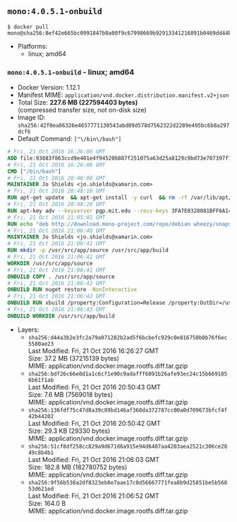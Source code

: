 ## `mono:4.0.5.1-onbuild`

```console
$ docker pull mono@sha256:8ef42e665bc0991847b0a00f9c67998669b92913341216891b0469dd44b8d1f1
```

-	Platforms:
	-	linux; amd64

### `mono:4.0.5.1-onbuild` - linux; amd64

-	Docker Version: 1.12.1
-	Manifest MIME: `application/vnd.docker.distribution.manifest.v2+json`
-	Total Size: **227.6 MB (227594403 bytes)**  
	(compressed transfer size, not on-disk size)
-	Image ID: `sha256:42f0ea86326e4657771130543abd09d578d7562322d2289e495bc6b8a297dcf6`
-	Default Command: `["\/bin\/bash"]`

```dockerfile
# Fri, 21 Oct 2016 16:26:06 GMT
ADD file:93883f863ccd9e401e4f945206887f251075a63d25a8129c9bd73e707397f109 in / 
# Fri, 21 Oct 2016 16:26:06 GMT
CMD ["/bin/bash"]
# Fri, 21 Oct 2016 20:48:08 GMT
MAINTAINER Jo Shields <jo.shields@xamarin.com>
# Fri, 21 Oct 2016 20:48:18 GMT
RUN apt-get update 	&& apt-get install -y curl 	&& rm -rf /var/lib/apt/lists/*
# Fri, 21 Oct 2016 20:48:20 GMT
RUN apt-key adv --keyserver pgp.mit.edu --recv-keys 3FA7E0328081BFF6A14DA29AA6A19B38D3D831EF
# Fri, 21 Oct 2016 21:05:02 GMT
RUN echo "deb http://download.mono-project.com/repo/debian wheezy/snapshots/4.0.5.1 main" > /etc/apt/sources.list.d/mono-xamarin.list         && echo "deb http://download.mono-project.com/repo/debian 40-security main" >> /etc/apt/sources.list.d/mono-xamarin.list 	&& apt-get update 	&& apt-get install -y mono-devel ca-certificates-mono fsharp mono-vbnc nuget 	&& rm -rf /var/lib/apt/lists/*
# Fri, 21 Oct 2016 21:06:40 GMT
MAINTAINER Jo Shields <jo.shields@xamarin.com>
# Fri, 21 Oct 2016 21:06:41 GMT
RUN mkdir -p /usr/src/app/source /usr/src/app/build
# Fri, 21 Oct 2016 21:06:41 GMT
WORKDIR /usr/src/app/source
# Fri, 21 Oct 2016 21:06:41 GMT
ONBUILD COPY . /usr/src/app/source
# Fri, 21 Oct 2016 21:06:42 GMT
ONBUILD RUN nuget restore -NonInteractive
# Fri, 21 Oct 2016 21:06:42 GMT
ONBUILD RUN xbuild /property:Configuration=Release /property:OutDir=/usr/src/app/build/
# Fri, 21 Oct 2016 21:06:43 GMT
ONBUILD WORKDIR /usr/src/app/build
```

-	Layers:
	-	`sha256:d44a3b2e3fc2a79a071282b2ad5f6bcbefc929c0e816750b0b76f6ec5580ae23`  
		Last Modified: Fri, 21 Oct 2016 16:26:27 GMT  
		Size: 37.2 MB (37215139 bytes)  
		MIME: application/vnd.docker.image.rootfs.diff.tar.gzip
	-	`sha256:bdf26c66e0d1a1c6cf1e90c9adafff6091b26afe93ec24c15b6691856b61f1ab`  
		Last Modified: Fri, 21 Oct 2016 20:50:43 GMT  
		Size: 7.6 MB (7569018 bytes)  
		MIME: application/vnd.docker.image.rootfs.diff.tar.gzip
	-	`sha256:136fdf75c47d8a39c89bd146af368da372787cc00a0d709673bfcf4f42b44202`  
		Last Modified: Fri, 21 Oct 2016 20:50:42 GMT  
		Size: 29.3 KB (29330 bytes)  
		MIME: application/vnd.docker.image.rootfs.diff.tar.gzip
	-	`sha256:51cf8df258cc829a9d671d6a915e94d6407aa4203aea2521c306ce2849c8b4b1`  
		Last Modified: Fri, 21 Oct 2016 21:06:03 GMT  
		Size: 182.8 MB (182780752 bytes)  
		MIME: application/vnd.docker.image.rootfs.diff.tar.gzip
	-	`sha256:9f56b538a2df8323eb0e7aae17c0d56667771fea8b9d25851be5b56853d621ed`  
		Last Modified: Fri, 21 Oct 2016 21:06:52 GMT  
		Size: 164.0 B  
		MIME: application/vnd.docker.image.rootfs.diff.tar.gzip
